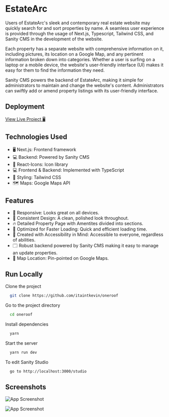 
# EstateArc

Users of EstateArc's sleek and contemporary real estate website may quickly search for and sort properties by name. A seamless user experience is provided through the usage of Next.js, Typescript, Tailwind CSS, and Sanity CMS in the development of the website.

Each property has a separate website with comprehensive information on it, including pictures, its location on a Google Map, and any pertinent information broken down into categories. Whether a user is surfing on a laptop or a mobile device, the website's user-friendly interface (UI) makes it easy for them to find the information they need.


Sanity CMS powers the backend of EstateArc, making it simple for administrators to maintain and change the website's content. Administrators can swiftly add or amend property listings with its user-friendly interface.


## Deployment 

[View Live Project 🖥](https://oneroof.kevinpaul.xyz/)


## Technologies Used

- 🖥️ Next.js: Frontend framework
- 💻 Backend: Powered by Sanity CMS
- 🎯 React-Icons: Icon library
- 💻 Frontend & Backend: Implemented with TypeScript 
- 🎨 Styling: Tailwind CSS
- 🗺️ Maps: Google Maps API


## Features

- 📱 Responsive: Looks great on all devices.
- 🎨 Consistent Design: A clean, polished look throughout.
- 🔥 Detailed Property Page with Amentites divided into sections.
- 🚀 Optimized for Faster Loading: Quick and efficient loading time.
- 🙏 Created with Accessibility in Mind: Accessible to everyone, regardless of abilities.
- 🗔  Robust backend powered by Sanity CMS making it easy to manage an update properties.
- 📍 Map Location: Pin-pointed on Google Maps.


## Run Locally

Clone the project

```bash
  git clone https://github.com/itaintkevin/oneroof
```

Go to the project directory

```bash
  cd oneroof
```

Install dependencies

```bash
  yarn
```

Start the server

```bash
  yarn run dev
```

To edit Sanity Studio

```bash
  go to http://localhost:3000/studio
```


## Screenshots


![App Screenshot](https://cdn.discordapp.com/attachments/918024642860548126/1078338923987730492/mobile_6.png)

![App Screenshot](https://cdn.discordapp.com/attachments/918024642860548126/1078338923706728550/mobile_7.png)


